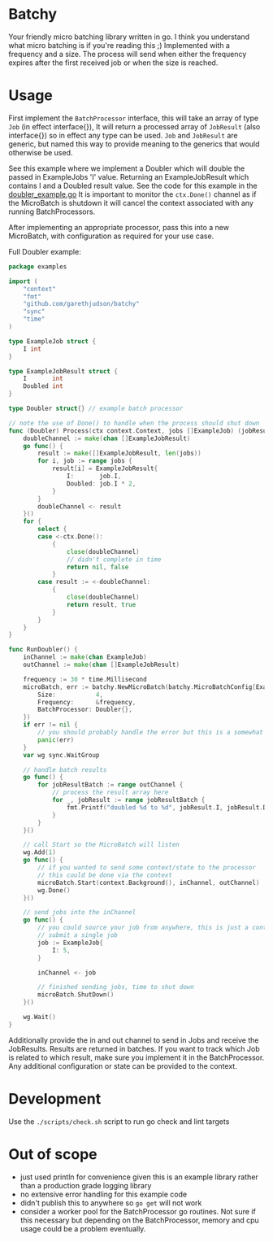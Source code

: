 # Batchy

Your friendly micro batching library written in go.
I think you understand what micro batching is if you're reading this ;)
Implemented with a frequency and a size.
The process will send when either the frequency expires after the first received job or when the size is reached.

# Usage

First implement the `BatchProcessor` interface, this will take an array of type `Job` (in effect interface{}),
It will return a processed array of `JobResult` (also interface{}) so in effect any type can be used.
`Job` and `JobResult` are generic, but named this way to provide meaning to the generics that would otherwise be used.

See this example where we implement a Doubler which will double the passed in ExampleJobs 'I' value. Returning an
ExampleJobResult which contains I and a Doubled result value.
See the code for this example in the [doubler_example.go](examples/doubler_example.go)
It is important to monitor the `ctx.Done()` channel as if the MicroBatch is shutdown it will cancel the context
associated with any running BatchProcessors.

After implementing an appropriate processor, pass this into a new MicroBatch, with configuration as required for your
use case.

Full Doubler example:
```go
package examples

import (
	"context"
	"fmt"
	"github.com/garethjudson/batchy"
	"sync"
	"time"
)

type ExampleJob struct {
	I int
}

type ExampleJobResult struct {
	I       int
	Doubled int
}

type Doubler struct{} // example batch processor

// note the use of Done() to handle when the process should shut down
func (Doubler) Process(ctx context.Context, jobs []ExampleJob) (jobResult []ExampleJobResult, ok bool) {
	doubleChannel := make(chan []ExampleJobResult)
	go func() {
		result := make([]ExampleJobResult, len(jobs))
		for i, job := range jobs {
			result[i] = ExampleJobResult{
				I:       job.I,
				Doubled: job.I * 2,
			}
		}
		doubleChannel <- result
	}()
	for {
		select {
		case <-ctx.Done():
			{
				close(doubleChannel)
				// didn't complete in time
				return nil, false
			}
		case result := <-doubleChannel:
			{
				close(doubleChannel)
				return result, true
			}
		}
	}
}

func RunDoubler() {
	inChannel := make(chan ExampleJob)
	outChannel := make(chan []ExampleJobResult)

	frequency := 30 * time.Millisecond
	microBatch, err := batchy.NewMicroBatch(batchy.MicroBatchConfig[ExampleJob, ExampleJobResult]{
		Size:           4,
		Frequency:      &frequency,
		BatchProcessor: Doubler{},
	})
	if err != nil {
		// you should probably handle the error but this is a somewhat contrived example
		panic(err)
	}
	var wg sync.WaitGroup

	// handle batch results
	go func() {
		for jobResultBatch := range outChannel {
			// process the result array here
			for _, jobResult := range jobResultBatch {
				fmt.Printf("doubled %d to %d", jobResult.I, jobResult.Doubled)
			}
		}
	}()

	// call Start so the MicroBatch will listen
	wg.Add(1)
	go func() {
		// if you wanted to send some context/state to the processor
		// this could be done via the context
		microBatch.Start(context.Background(), inChannel, outChannel)
		wg.Done()
	}()

	// send jobs into the inChannel
	go func() {
		// you could source your job from anywhere, this is just a contrived example
		// submit a single job
		job := ExampleJob{
			I: 5,
		}

		inChannel <- job

		// finished sending jobs, time to shut down
		microBatch.ShutDown()
	}()

	wg.Wait()
}
```

Additionally provide the in and out channel to send in Jobs and receive the JobResults. Results are returned in batches.
If you want to track which Job is related to which result, make sure you implement it in the BatchProcessor.
Any additional configuration or state can be provided to the context.

# Development
Use the `./scripts/check.sh` script to run go check and lint targets

# Out of scope
- just used println for convenience given this is an example library rather than a production grade logging library
- no extensive error handling for this example code
- didn't publish this to anywhere so `go get` will not work
- consider a worker pool for the BatchProcessor go routines. Not sure if this necessary but depending on the BatchProcessor, memory and cpu usage could be a problem eventually.
